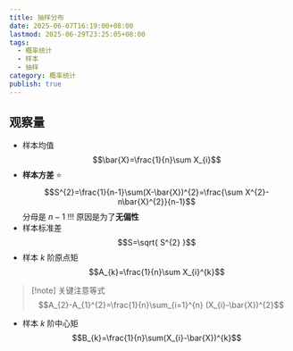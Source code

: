 ```yaml
---
title: 抽样分布
date: 2025-06-07T16:19:00+08:00
lastmod: 2025-06-29T23:25:05+08:00
tags:
  - 概率统计
  - 样本
  - 抽样
category: 概率统计
publish: true
---
```


## 观察量

- 样本均值 $$\bar{X}=\frac{1}{n}\sum X_{i}$$
- **样本方差** ⭐️ $$S^{2}=\frac{1}{n-1}\sum(X-\bar{X})^{2}=\frac{\sum X^{2}-n\bar{X}^{2}}{n-1}$$ 分母是 $n-1$ !!! 原因是为了**无偏性**
- 样本标准差 $$S=\sqrt{ S^{2} }$$
- 样本 $k$ 阶原点矩 $$A_{k}=\frac{1}{n}\sum X_{i}^{k}$$
>[!note] 关键注意等式
>$$A_{2}-A_{1}^{2}=\frac{1}{n}\sum_{i=1}^{n} (X_{i}-\bar{X})^{2}$$

- 样本 $k$ 阶中心矩 $$B_{k}=\frac{1}{n}\sum(X_{i}-\bar{X})^{k}$$

